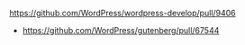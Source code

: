 https://github.com/WordPress/wordpress-develop/pull/9406

* https://github.com/WordPress/gutenberg/pull/67544
